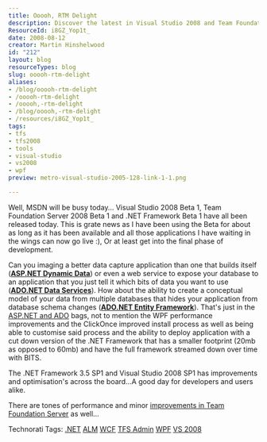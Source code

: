 ```yaml
---
title: Ooooh, RTM Delight
description: Discover the latest in Visual Studio 2008 and Team Foundation Server 2008 with performance boosts and new features that enhance your development experience!
ResourceId: i8GZ_Yop1t_
date: 2008-08-12
creator: Martin Hinshelwood
id: "212"
layout: blog
resourceTypes: blog
slug: ooooh-rtm-delight
aliases:
- /blog/ooooh-rtm-delight
- /ooooh-rtm-delight
- /ooooh,-rtm-delight
- /blog/ooooh,-rtm-delight
- /resources/i8GZ_Yop1t_
tags:
- tfs
- tfs2008
- tools
- visual-studio
- vs2008
- wpf
preview: metro-visual-studio-2005-128-link-1-1.png

---
```

Well, MSDN will be busy today… Visual Studio 2008 Beta 1, Team Foundation Server 2008 Beta 1 and .NET Framework Beta 1 have all been released today. This is grate news as I have been using the Beta for about as long as it has been available and all those applications I have waiting in the wings can now go live :), Or at least get into the final phase of development.

Can you imaging a better data capture application than one that builds itself ([**ASP.NET Dynamic Data**](http://www.asp.net/dynamicdata/)) or even a web service to expose your database to an application that you just tell it which bits of data you want to use ([**ADO.NET Data Services**](http://www.asp.net/learn/3.5-SP1/video-239.aspx)). How about the ability to create a conceptual model of your data from multiple databases that hides your application from database schema changes ([**ADO.NET Entity Framework**](http://www.asp.net/learn/3.5-SP1/video-245.aspx)). That's just in the [ASP.NET and ADO](http://www.asp.net/downloads/3.5-SP1/default.aspx) bags, not to mention the WPF performance improvements and the ClickOnce improved install process as well as being able to customise said process and the ability to deploy application with a cut down version of the .NET Framework that has a smaller footprint (20mb as opposed to 60mb) and have the full framework streamed down over time with BITS.

The .NET Framework 3.5 SP1 and Visual Studio 2008 SP1 has improvements and optimisation's across the board…A good day for developers and users alike.

There are tones of performance and minor [improvements in Team Foundation Server](http://blogs.msdn.com/bharry/archive/2008/04/28/team-foundation-server-2008-sp1.aspx) as well…

Technorati Tags: [.NET](http://technorati.com/tags/.NET) [ALM](http://technorati.com/tags/ALM) [WCF](http://technorati.com/tags/WCF) [TFS Admin](http://technorati.com/tags/TFS+Admin) [WPF](http://technorati.com/tags/WPF) [VS 2008](http://technorati.com/tags/VS+2008)
